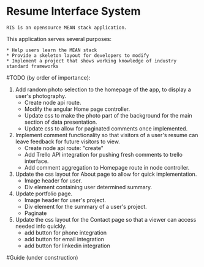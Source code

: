 # Resume Interface System
```
RIS is an opensource MEAN stack application. 
```

This application serves several purposes:

    * Help users learn the MEAN stack
    * Provide a skeleton layout for developers to modify
    * Implement a project that shows working knowledge of industry standard frameworks

#TODO (by order of importance):
1. Add random photo selection to the homepage of the app, to display a user's photography.
    * Create node api route.
    * Modify the angular Home page controller.
    * Update css to make the photo part of the background for the main section of data presentation.
    * Update css to allow for paginated comments once implemented.
2. Implement comment functionality so that visitors of a user's resume can leave feedback for future visitors to view.
    * Create node api route: "create"
    * Add Trello API integration for pushing fresh comments to trello interface.
    * Add comment aggregation to Homepage route in node controller.
3. Update the css layout for About page to allow for quick implementation.
    * Image header for user.
    * Div element containing user determined summary.
4. Update portfolio page.
    * Image header for user's project.
    * Div element for the summary of a user's project.  
    * Paginate
5. Update the css layout for the Contact page so that a viewer can access needed info quickly.
    * add button for phone integration
    * add button for email integration
    * add button for linkedin integration

#Guide (under construction)
